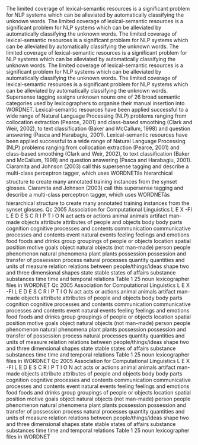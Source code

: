 The limited coverage of lexical-semantic resources is a significant problem for NLP systems which can be alleviated by automatically classifying the unknown words.
The limited coverage of lexical-semantic resources is a significant problem for NLP systems which can be alleviated by automatically classifying the unknown words.
The limited coverage of lexical-semantic resources is a significant problem for NLP systems which can be alleviated by automatically classifying the unknown words.
The limited coverage of lexical-semantic resources is a significant problem for NLP systems which can be alleviated by automatically classifying the unknown words.
The limited coverage of lexical-semantic resources is a significant problem for NLP systems which can be alleviated by automatically classifying the unknown words.
The limited coverage of lexical-semantic resources is a significant problem for NLP systems which can be alleviated by automatically classifying the unknown words.
Supersense tagging assigns unknown nouns one of 26 broad semantic categories used by lexicographers to organise their manual insertion into WORDNET.
Lexical-semantic resources have been applied successful to a wide range of Natural Language Processing (NLP) problems ranging from collocation extraction (Pearce, 2001) and class-based smoothing (Clark and Weir, 2002), to text classification (Baker and McCallum, 1998) and question answering (Pasca and Harabagiu, 2001).
Lexical-semantic resources have been applied successful to a wide range of Natural Language Processing (NLP) problems ranging from collocation extraction (Pearce, 2001) and class-based smoothing (Clark and Weir, 2002), to text classification (Baker and McCallum, 1998) and question answering (Pasca and Harabagiu, 2001).
Ciaramita and Johnson (2003) call this supersense tagging and describe a multi-class perceptron tagger, which uses WORDNETâs hierarchical structure to create many annotated training instances from the synset glosses.
Ciaramita and Johnson (2003) call this supersense tagging and describe a multi-class perceptron tagger, which uses WORDNETâs hierarchical structure to create many annotated training instances from the synset glosses.
Qc 2005 Association for Computational Linguistics L E X -FI L E D E S C R I P T I O N act acts or actions animal animals artifact man-made objects attribute attributes of people and objects body body parts cognition cognitive processes and contents communication communicative processes and contents event natural events feeling feelings and emotions food foods and drinks group groupings of people or objects location spatial position motive goals object natural objects (not man-made) person people phenomenon natural phenomena plant plants possession possession and transfer of possession process natural processes quantity quantities and units of measure relation relations between people/things/ideas shape two and three dimensional shapes state stable states of affairs substance substances time time and temporal relations Table 1 25 noun lexicographer files in WORDNET
Qc 2005 Association for Computational Linguistics L E X -FI L E D E S C R I P T I O N act acts or actions animal animals artifact man-made objects attribute attributes of people and objects body body parts cognition cognitive processes and contents communication communicative processes and contents event natural events feeling feelings and emotions food foods and drinks group groupings of people or objects location spatial position motive goals object natural objects (not man-made) person people phenomenon natural phenomena plant plants possession possession and transfer of possession process natural processes quantity quantities and units of measure relation relations between people/things/ideas shape two and three dimensional shapes state stable states of affairs substance substances time time and temporal relations Table 1 25 noun lexicographer files in WORDNET
Qc 2005 Association for Computational Linguistics L E X -FI L E D E S C R I P T I O N act acts or actions animal animals artifact man-made objects attribute attributes of people and objects body body parts cognition cognitive processes and contents communication communicative processes and contents event natural events feeling feelings and emotions food foods and drinks group groupings of people or objects location spatial position motive goals object natural objects (not man-made) person people phenomenon natural phenomena plant plants possession possession and transfer of possession process natural processes quantity quantities and units of measure relation relations between people/things/ideas shape two and three dimensional shapes state stable states of affairs substance substances time time and temporal relations Table 1 25 noun lexicographer files in WORDNET
